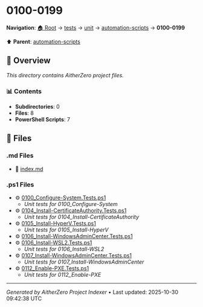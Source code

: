 # 0100-0199

**Navigation**: [🏠 Root](../../../../index.md) → [tests](../../../index.md) → [unit](../../index.md) → [automation-scripts](../index.md) → **0100-0199**

⬆️ **Parent**: [automation-scripts](../index.md)

## 📖 Overview

*This directory contains AitherZero project files.*

### 📊 Contents

- **Subdirectories**: 0
- **Files**: 8
- **PowerShell Scripts**: 7

## 📄 Files

### .md Files

- 📝 [index.md](./index.md)

### .ps1 Files

- ⚙️ [0100_Configure-System.Tests.ps1](./0100_Configure-System.Tests.ps1)
  - *Unit tests for 0100_Configure-System*
- ⚙️ [0104_Install-CertificateAuthority.Tests.ps1](./0104_Install-CertificateAuthority.Tests.ps1)
  - *Unit tests for 0104_Install-CertificateAuthority*
- ⚙️ [0105_Install-HyperV.Tests.ps1](./0105_Install-HyperV.Tests.ps1)
  - *Unit tests for 0105_Install-HyperV*
- ⚙️ [0106_Install-WindowsAdminCenter.Tests.ps1](./0106_Install-WindowsAdminCenter.Tests.ps1)
- ⚙️ [0106_Install-WSL2.Tests.ps1](./0106_Install-WSL2.Tests.ps1)
  - *Unit tests for 0106_Install-WSL2*
- ⚙️ [0107_Install-WindowsAdminCenter.Tests.ps1](./0107_Install-WindowsAdminCenter.Tests.ps1)
  - *Unit tests for 0107_Install-WindowsAdminCenter*
- ⚙️ [0112_Enable-PXE.Tests.ps1](./0112_Enable-PXE.Tests.ps1)
  - *Unit tests for 0112_Enable-PXE*

---

*Generated by AitherZero Project Indexer* • Last updated: 2025-10-30 09:42:38 UTC

